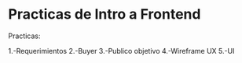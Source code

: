 # Practicas de Intro a Frontend

Practicas:

1.-Requerimientos
2.-Buyer
3.-Publico objetivo
4.-Wireframe UX
5.-UI
